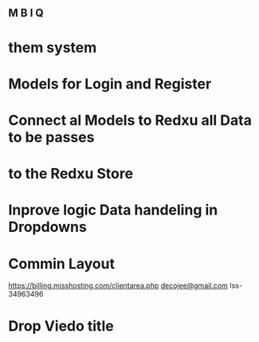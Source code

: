 ## M B I Q
# them system 
# Models for Login and Register
#  Connect al Models to Redxu all Data to be passes 
#  to the Redxu Store

# Inprove logic Data handeling in Dropdowns
# Commin Layout

https://billing.misshosting.com/clientarea.php
decojee@gmail.com
Iss-34963496

# Drop Viedo title